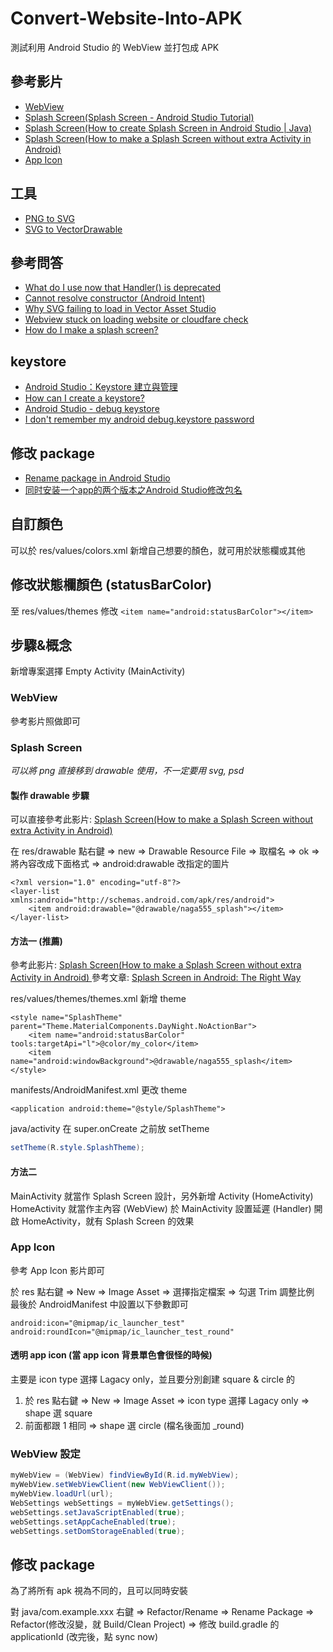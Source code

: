 # Convert-Website-Into-APK
測試利用 Android Studio 的 WebView 並打包成 APK

## 參考影片

- [WebView](https://www.youtube.com/watch?v=2cWbepS1NZM)
- [Splash Screen(Splash Screen - Android Studio Tutorial) ](https://www.youtube.com/watch?v=Q0gRqbtFLcw)
- [Splash Screen(How to create Splash Screen in Android Studio | Java) ](https://www.youtube.com/watch?v=1dnM0-D5CDo)
- [Splash Screen(How to make a Splash Screen without extra Activity in Android) ](https://www.youtube.com/watch?v=rIHArmoq9f8)
- [App Icon](https://www.youtube.com/watch?v=ts98gL1JCQU)

## 工具
- [PNG to SVG](https://www.pngtosvg.com)
- [SVG to VectorDrawable](http://inloop.github.io/svg2android)

## 參考問答
- [What do I use now that Handler() is deprecated](https://stackoverflow.com/a/63851895/5134658)
- [Cannot resolve constructor (Android Intent)](https://stackoverflow.com/a/30965303/5134658)
- [Why SVG failing to load in Vector Asset Studio](https://stackoverflow.com/a/36910140/5134658)
- [Webview stuck on loading website or cloudfare check](https://stackoverflow.com/a/55449573/5134658)
- [How do I make a splash screen?](https://stackoverflow.com/a/5486970/5134658)

## keystore

- [Android Studio：Keystore 建立與管理](https://medium.com/@kentchen_tw/android-studio-keystore-%E5%BB%BA%E7%AB%8B%E8%88%87%E7%AE%A1%E7%90%86-47d4afcc6e61)
- [How can I create a keystore?](https://stackoverflow.com/questions/3997748/how-can-i-create-a-keystore)
- [Android Studio - debug keystore](https://stackoverflow.com/a/18212890/5134658)
- [I don't remember my android debug.keystore password](https://stackoverflow.com/a/42858945/5134658)

## 修改 package
- [Rename package in Android Studio](https://stackoverflow.com/a/29092698/5134658)
- [同时安装一个app的两个版本之Android Studio修改包名](https://blog.csdn.net/weixin_41552069/article/details/118571955)

## 自訂顏色
可以於 res/values/colors.xml 新增自己想要的顏色，就可用於狀態欄或其他

## 修改狀態欄顏色 (statusBarColor)
至 res/values/themes 修改 `<item name="android:statusBarColor"></item>`

## 步驟&概念

新增專案選擇 Empty Activity (MainActivity)

### WebView
參考影片照做即可

### Splash Screen

*可以將 png 直接移到 drawable 使用，不一定要用 svg, psd*

#### 製作 drawable 步驟
可以直接參考此影片: [Splash Screen(How to make a Splash Screen without extra Activity in Android) ](https://www.youtube.com/watch?v=rIHArmoq9f8)

在 res/drawable 點右鍵 => new => Drawable Resource File => 取檔名 => ok => 將內容改成下面格式 => android:drawable 改指定的圖片
```
<?xml version="1.0" encoding="utf-8"?>
<layer-list xmlns:android="http://schemas.android.com/apk/res/android">
    <item android:drawable="@drawable/naga555_splash"></item>
</layer-list>
```

#### 方法一 (推薦)
參考此影片: [Splash Screen(How to make a Splash Screen without extra Activity in Android) ](https://www.youtube.com/watch?v=rIHArmoq9f8)
參考文章: [Splash Screen in Android: The Right Way](https://medium.com/android-news/launch-screen-in-android-the-right-way-aca7e8c31f52)

res/values/themes/themes.xml 新增 theme
```
<style name="SplashTheme" parent="Theme.MaterialComponents.DayNight.NoActionBar">
    <item name="android:statusBarColor" tools:targetApi="l">@color/my_color</item>
    <item name="android:windowBackground">@drawable/naga555_splash</item>
</style>
```

manifests/AndroidManifest.xml 更改 theme
```
<application android:theme="@style/SplashTheme">
```

java/activity 在 super.onCreate 之前放 setTheme
```java
setTheme(R.style.SplashTheme);
```

#### 方法二

MainActivity 就當作 Splash Screen 設計，另外新增 Activity (HomeActivity)
HomeActivity 就當作主內容 (WebView)
於 MainActivity 設置延遲 (Handler) 開啟 HomeActivity，就有 Splash Screen 的效果





### App Icon

參考 App Icon 影片即可

於 res 點右鍵 => New => Image Asset => 選擇指定檔案 => 勾選 Trim 調整比例
最後於 AndroidManifest 中設置以下參數即可
```
android:icon="@mipmap/ic_launcher_test"
android:roundIcon="@mipmap/ic_launcher_test_round"
```

#### 透明 app icon (當 app icon 背景單色會很怪的時候)
主要是 icon type 選擇 Lagacy only，並且要分別創建 square & circle 的
1. 於 res 點右鍵 => New => Image Asset => icon type 選擇 Lagacy only => shape 選 square
2. 前面都跟 1 相同 => shape 選 circle (檔名後面加 _round)

### WebView 設定
``` java
myWebView = (WebView) findViewById(R.id.myWebView);
myWebView.setWebViewClient(new WebViewClient());
myWebView.loadUrl(url);
WebSettings webSettings = myWebView.getSettings();
webSettings.setJavaScriptEnabled(true);
webSettings.setAppCacheEnabled(true);
webSettings.setDomStorageEnabled(true);
```

## 修改 package
為了將所有 apk 視為不同的，且可以同時安裝

對 java/com.example.xxx 右鍵 => Refactor/Rename => Rename Package => Refactor(修改沒變，就 Build/Clean Project) => 修改 build.gradle 的 applicationId (改完後，點 sync now)
